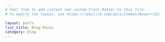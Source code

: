 ```yaml
---
# Feel free to add content and custom Front Matter to this file.
# To modify the layout, see https://jekyllrb.com/docs/themes/#overriding-theme-defaults

layout: posts
list_title: Blog Posts
category: blog
---
```


